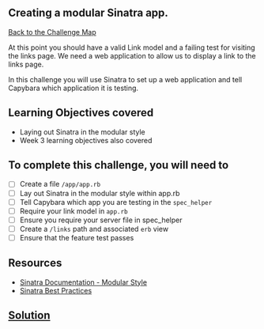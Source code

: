 ## Creating a modular Sinatra app.

[Back to the Challenge Map](00_challenge_map.md)

At this point you should have a valid Link model and a failing test for visiting the links page. We need a web application to allow us to display a link to the links page.

In this challenge you will use Sinatra to set up a web application and tell Capybara which application it is testing.

## Learning Objectives covered

* Laying out Sinatra in the modular style
* Week 3 learning objectives also covered

## To complete this challenge, you will need to

- [ ] Create a file `/app/app.rb`
- [ ] Lay out Sinatra in the modular style within app.rb
- [ ] Tell Capybara which app you are testing in the `spec_helper`
- [ ] Require your link model in `app.rb`
- [ ] Ensure you require your server file in spec_helper
- [ ] Create a `/links` path and associated `erb` view
- [ ] Ensure that the feature test passes

## Resources

* [Sinatra Documentation - Modular Style](http://www.sinatrarb.com/intro.html#Sinatra::Base%20-%20Middleware,%20Libraries,%20and%20Modular%20Apps)
* [Sinatra Best Practices](http://blog.carbonfive.com/2013/06/24/sinatra-best-practices-part-one/)

## [Solution](solutions/10.md)
